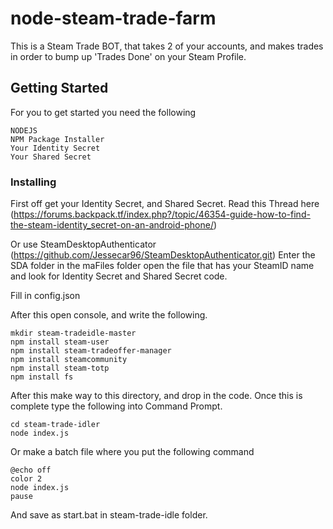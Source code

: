 # node-steam-trade-farm 

This is a Steam Trade BOT, that takes 2 of your accounts, and makes trades in order to bump up 'Trades Done' on your Steam Profile.

## Getting Started
For you to get started you need the following
```
NODEJS
NPM Package Installer
Your Identity Secret
Your Shared Secret
```

### Installing

First off get your Identity Secret, and Shared Secret. Read this Thread here (https://forums.backpack.tf/index.php?/topic/46354-guide-how-to-find-the-steam-identity_secret-on-an-android-phone/)

Or use SteamDesktopAuthenticator (https://github.com/Jessecar96/SteamDesktopAuthenticator.git)
Enter the SDA folder in the maFiles folder open the file that has your SteamID name and look for Identity Secret and Shared Secret code.


Fill in config.json

After this open console, and write the following.
```
mkdir steam-tradeidle-master
npm install steam-user
npm install steam-tradeoffer-manager
npm install steamcommunity
npm install steam-totp
npm install fs

```

After this make way to this directory, and drop in the code.
Once this is complete type the following into Command Prompt.

```
cd steam-trade-idler
node index.js
```
Or make a batch file where you put the following command
```
@echo off
color 2
node index.js
pause
```
And save as start.bat in steam-trade-idle folder.
